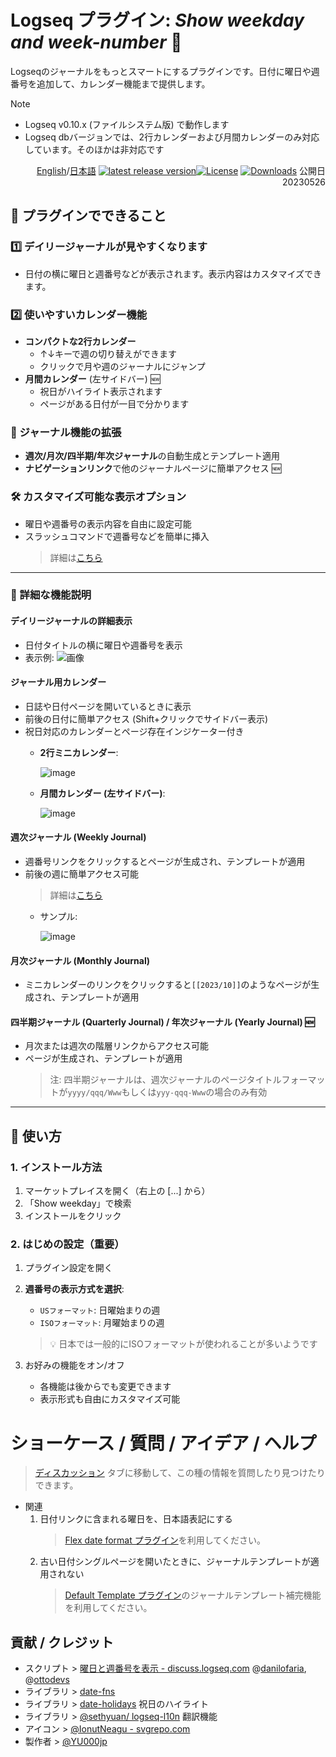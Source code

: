 # Logseq プラグイン: *Show weekday and week-number* 📆

Logseqのジャーナルをもっとスマートにするプラグインです。日付に曜日や週番号を追加して、カレンダー機能まで提供します。

> [!NOTE] 
> - Logseq v0.10.x (ファイルシステム版) で動作します
> - Logseq dbバージョンでは、2行カレンダーおよび月間カレンダーのみ対応しています。そのほかは非対応です

<div align="right">

[English](https://github.com/YU000jp/logseq-plugin-show-weekday-and-week-number/)/[日本語](https://github.com/YU000jp/logseq-plugin-show-weekday-and-week-number/blob/main/readme.ja.md) [![latest release version](https://img.shields.io/github/v/release/YU000jp/logseq-plugin-show-weekday-and-week-number)](https://github.com/YU000jp/logseq-plugin-show-weekday-and-week-number/releases)[![License](https://img.shields.io/github/license/YU000jp/logseq-plugin-show-weekday-and-week-number?color=blue)](https://github.com/YU000jp/logseq-plugin-show-weekday-and-week-number/LICENSE)
[![Downloads](https://img.shields.io/github/downloads/YU000jp/logseq-plugin-show-weekday-and-week-number/total.svg)](https://github.com/YU000jp/logseq-plugin-show-weekday-and-week-number/releases) 公開日 20230526
</div>

## 🎯 プラグインでできること

### 1️⃣ デイリージャーナルが見やすくなります
- 日付の横に曜日と週番号などが表示されます。表示内容はカスタマイズできます。

### 2️⃣ 使いやすいカレンダー機能
- **コンパクトな2行カレンダー**
   - ↑↓キーで週の切り替えができます
   - クリックで月や週のジャーナルにジャンプ
- **月間カレンダー** (左サイドバー) 🆕
   - 祝日がハイライト表示されます
   - ページがある日付が一目で分かります

### 📖 ジャーナル機能の拡張
- **週次/月次/四半期/年次ジャーナル**の自動生成とテンプレート適用
- **ナビゲーションリンク**で他のジャーナルページに簡単アクセス 🆕

### 🛠️ カスタマイズ可能な表示オプション
- 曜日や週番号の表示内容を自由に設定可能
- スラッシュコマンドで週番号などを簡単に挿入
   > 詳細は[こちら](https://github.com/YU000jp/logseq-plugin-show-weekday-and-week-number/wiki/Slash-Command)

---

### 📌 詳細な機能説明

#### デイリージャーナルの詳細表示
- 日付タイトルの横に曜日や週番号を表示
- 表示例:
   ![画像](https://github.com/YU000jp/logseq-plugin-show-weekday-and-week-number/assets/111847207/f47b8948-5e7a-4e16-a5ae-6966672742b1)

#### ジャーナル用カレンダー
- 日誌や日付ページを開いているときに表示
- 前後の日付に簡単アクセス (Shift+クリックでサイドバー表示)
- 祝日対応のカレンダーとページ存在インジケーター付き
   - **2行ミニカレンダー**:

      ![image](https://github.com/YU000jp/logseq-plugin-show-weekday-and-week-number/assets/111847207/bf085523-89e7-4c2a-a7ef-9a260975bde8)
   - **月間カレンダー (左サイドバー)**:

      ![image](https://github.com/user-attachments/assets/3f1c717b-82b0-4869-b9c2-6369d5a82b38)

#### 週次ジャーナル (Weekly Journal)
- 週番号リンクをクリックするとページが生成され、テンプレートが適用
- 前後の週に簡単アクセス可能
   > 詳細は[こちら](https://github.com/YU000jp/logseq-plugin-show-weekday-and-week-number/wiki/%E9%80%B1%E6%AC%A1%E3%82%B8%E3%83%A3%E3%83%BC%E3%83%8A%E3%83%AB-(Weekly-Journal))
   - サンプル:
   
      ![image](https://github.com/YU000jp/logseq-plugin-show-weekday-and-week-number/assets/111847207/eb35708d-89e9-401d-a0b9-9ff8e49bb290)

#### 月次ジャーナル (Monthly Journal)
- ミニカレンダーのリンクをクリックすると`[[2023/10]]`のようなページが生成され、テンプレートが適用

#### 四半期ジャーナル (Quarterly Journal) / 年次ジャーナル (Yearly Journal) 🆕
- 月次または週次の階層リンクからアクセス可能
- ページが生成され、テンプレートが適用
   > 注: 四半期ジャーナルは、週次ジャーナルのページタイトルフォーマットが`yyyy/qqq/Www`もしくは`yyy-qqq-Www`の場合のみ有効

---

## 🚀 使い方

### 1. インストール方法
1. マーケットプレイスを開く（右上の [...] から）
3. 「Show weekday」で検索
4. インストールをクリック

### 2. はじめの設定（重要）
1. プラグイン設定を開く
2. **週番号の表示方式を選択**:
   - `USフォーマット`: 日曜始まりの週
   - `ISOフォーマット`: 月曜始まりの週
   > 💡 日本では一般的にISOフォーマットが使われることが多いようです

3. お好みの機能をオン/オフ
   - 各機能は後からでも変更できます
   - 表示形式も自由にカスタマイズ可能

# ショーケース / 質問 / アイデア / ヘルプ

> [ディスカッション](https://github.com/YU000jp/logseq-plugin-show-weekday-and-week-number/discussions) タブに移動して、この種の情報を質問したり見つけたりできます。

- 関連
  1. 日付リンクに含まれる曜日を、日本語表記にする
     > [Flex date format プラグイン](https://github.com/YU000jp/logseq-plugin-flex-date-format)を利用してください。
  1. 古い日付シングルページを開いたときに、ジャーナルテンプレートが適用されない
     > [Default Template プラグイン](https://github.com/YU000jp/logseq-plugin-default-template)のジャーナルテンプレート補完機能を利用してください。

## 貢献 / クレジット

- スクリプト > [曜日と週番号を表示 - discuss.logseq.com](https://discuss.logseq.com/t/show-week-day-and-week-number/12685/18) @[danilofaria](https://discuss.logseq.com/u/danilofaria/), @[ottodevs](https://discuss.logseq.com/u/ottodevs/)
- ライブラリ > [date-fns](https://date-fns.org/)
- ライブラリ > [date-holidays](https://github.com/commenthol/date-holidays) 祝日のハイライト
- ライブラリ > [@sethyuan/ logseq-l10n](https://github.com/sethyuan/logseq-l10n) 翻訳機能
- アイコン > [@IonutNeagu - svgrepo.com](https://www.svgrepo.com/svg/490868/monday)
- 製作者 > [@YU000jp](https://github.com/YU000jp)
